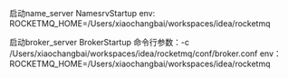 启动name_server
NamesrvStartup
env: ROCKETMQ_HOME=/Users/xiaochangbai/workspaces/idea/rocketmq

启动broker_server
BrokerStartup
命令行参数：-c /Users/xiaochangbai/workspaces/idea/rocketmq/conf/broker.conf
env：ROCKETMQ_HOME=/Users/xiaochangbai/workspaces/idea/rocketmq